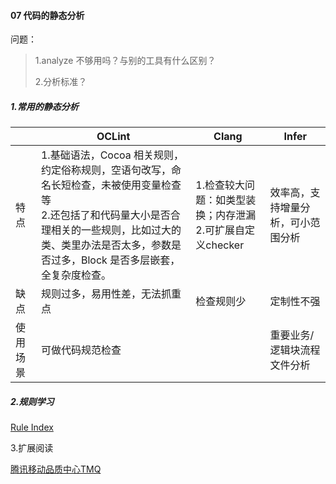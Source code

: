 #### 07 代码的静态分析

问题：

>1.analyze 不够用吗？与别的工具有什么区别？
>
>2.分析标准？



##### 1.常用的静态分析

|          | OCLint                                                       | Clang                                                        | Infer                              |
| -------- | ------------------------------------------------------------ | ------------------------------------------------------------ | ---------------------------------- |
| 特点     | 1.基础语法，Cocoa 相关规则，约定俗称规则，空语句改写，命名长短检查，未被使用变量检查等<br />2.还包括了和代码量大小是否合理相关的一些规则，比如过大的类、类里办法是否太多，参数是否过多，Block 是否多层嵌套，全复杂度检查。 | 1.检查较大问题：如类型装换；内存泄漏<br />2.可扩展自定义checker | 效率高，支持增量分析，可小范围分析 |
| 缺点     | 规则过多，易用性差，无法抓重点                               | 检查规则少                                                   | 定制性不强                         |
| 使用场景 | 可做代码规范检查                                             |                                                              | 重要业务/逻辑块流程文件分析        |

##### 2.规则学习

[Rule Index ](http://docs.oclint.org/en/stable/rules/index.html)

3.扩展阅读

[腾讯移动品质中心TMQ](<https://cloud.tencent.com/developer/article/1005710>)